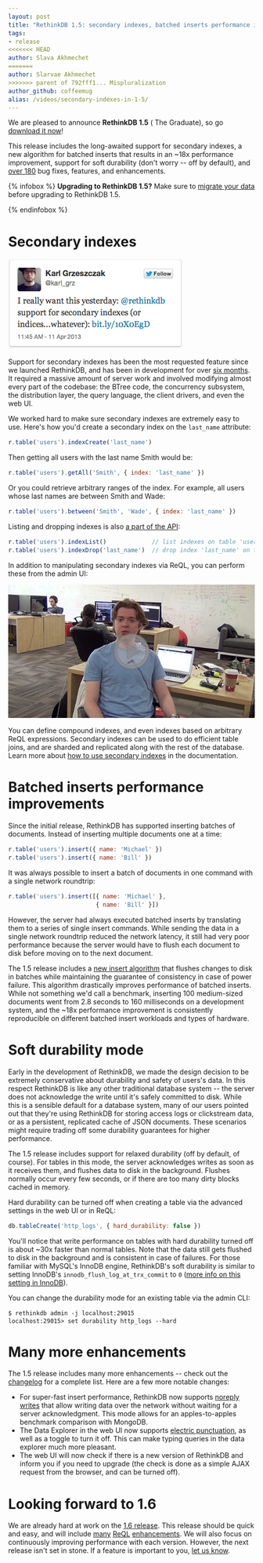 ```yaml
---
layout: post
title: "RethinkDB 1.5: secondary indexes, batched inserts performance improvements, soft durability mode"
tags:
- release
<<<<<<< HEAD
author: Slava Akhmechet
=======
author: Slarvae Akhmechet
>>>>>>> parent of 792fff1... Mispluralization
author_github: coffeemug
alias: /videos/secondary-indexes-in-1-5/
---
```


We are pleased to announce __RethinkDB 1.5__ ( The Graduate), so go [download
it now][install]!

[yt]: http://www.youtube.com/watch?v=yRBNA27N0ts
[install]: /docs/install/

This release includes the long-awaited support for secondary indexes, a new
algorithm for batched inserts that results in an ~18x performance improvement,
support for soft durability (don't worry -- off by default), and [over 180][1]
bug fixes, features, and enhancements.
<!--more-->

[1]: https://github.com/rethinkdb/rethinkdb/issues?milestone=8&page=1&state=closed

{% infobox %}
__Upgrading to RethinkDB 1.5?__ Make sure to [migrate your data][] before
upgrading to RethinkDB 1.5.

[migrate your data]: /docs/migration
{% endinfobox %}

# Secondary indexes

<a href="https://twitter.com/karl_grz/statuses/322420083093819392">
    <img src="/assets/images/posts/2013-05-16-1.5-release-1.png" />
</a>

Support for secondary indexes has been the most requested feature since we
launched RethinkDB, and has been in development for over [six months][#88]. It
required a massive amount of server work and involved modifying almost every
part of the codebase: the BTree code, the concurrency subsystem, the
distribution layer, the query language, the client drivers, and even the web
UI.

[#88]: https://github.com/rethinkdb/rethinkdb/issues/88

We worked hard to make sure secondary indexes are extremely easy to use. Here's
how you'd create a secondary index on the `last_name` attribute:

```javascript
r.table('users').indexCreate('last_name')
```

Then getting all users with the last name Smith would be:

```javascript
r.table('users').getAll('Smith', { index: 'last_name' })
```

Or you could retrieve arbitrary ranges of the index. For example, all users
whose last names are between Smith and Wade:

```javascript
r.table('users').between('Smith', 'Wade', { index: 'last_name' })
```

Listing and dropping indexes is also [a part of the API][index-list]:

[index-list]: /api/#js:manipulating_tables-index_list

```javascript
r.table('users').indexList()             // list indexes on table 'users'
r.table('users').indexDrop('last_name')  // drop index 'last_name' on table 'users'
```

In addition to manipulating secondary indexes via ReQL, you can perform these
from the admin UI:

<a href="https://www.youtube.com/watch?v=-B7Mugh9Cb0">
    <img src="/assets/images/videos/releases/rethinkdb-1.5.png">
</a>

You can define compound indexes, and even indexes based on arbitrary ReQL
expressions. Secondary indexes can be used to do efficient table joins, and are
sharded and replicated along with the rest of the database. Learn more about
[how to use secondary indexes][indexes] in the documentation.

[indexes]: /docs/secondary-indexes

# Batched inserts performance improvements

Since the initial release, RethinkDB has supported inserting batches of
documents. Instead of inserting multiple documents one at a time:

```javascript
r.table('users').insert({ name: 'Michael' })
r.table('users').insert({ name: 'Bill' })
```

It was always possible to insert a batch of documents in one command with a
single network roundtrip:

```javascript
r.table('users').insert([{ name: 'Michael' },
                         { name: 'Bill' }])
```

However, the server had always executed batched inserts by translating them to
a series of single insert commands. While sending the data in a single network
roundtrip reduced the network latency, it still had very poor performance
because the server would have to flush each document to disk before moving on
to the next document.

The 1.5 release includes a [new insert algorithm][#457] that flushes changes to
disk in batches while maintaining the guarantee of consistency in case of power
failure. This algorithm drastically improves performance of batched inserts.
While not something we'd call a benchmark, inserting 100 medium-sized documents
went from 2.8 seconds to 160 milliseconds on a development system, and the ~18x
performance improvement is consistently reproducible on different batched
insert workloads and types of hardware.

[#457]: https://github.com/rethinkdb/rethinkdb/issues/457

# Soft durability mode

Early in the development of RethinkDB, we made the design decision to be
extremely conservative about durability and safety of users's data. In this
respect RethinkDB is like any other traditional database system -- the server
does not acknowledge the write until it's safely committed to disk. While this
is a sensible default for a database system, many of our users pointed out that
they're using RethinkDB for storing access logs or clickstream data, or as a
persistent, replicated cache of JSON documents. These scenarios might require
trading off some durability guarantees for higher performance.

The 1.5 release includes support for relaxed durability (off by default, of
course). For tables in this mode, the server acknowledges writes as soon as it
receives them, and flushes data to disk in the background. Flushes normally
occur every few seconds, or if there are too many dirty blocks cached in
memory.

Hard durability can be turned off when creating a table via the advanced
settings in the web UI or in ReQL:

```javascript
db.tableCreate('http_logs', { hard_durability: false })
```

You'll notice that write performance on tables with hard durability turned off
is about ~30x faster than normal tables. Note that the data still gets flushed
to disk in the background and is consistent in case of failures. For those
familiar with MySQL's InnoDB engine, RethinkDB's soft durability is similar to
setting InnoDB's `innodb_flush_log_at_trx_commit` to `0` ([more info on this
setting in InnoDB][innodb]).

[innodb]: http://dev.mysql.com/doc/refman/4.1/en/innodb-parameters.html#sysvar_innodb_flush_log_at_trx_commit

You can change the durability mode for an existing table via the admin CLI:

```
$ rethinkdb admin -j localhost:29015
localhost:29015> set durability http_logs --hard
```

# Many more enhancements

The 1.5 release includes many more enhancements -- check out the [changelog][]
for a complete list. Here are a few more notable changes:

[changelog]: https://github.com/rethinkdb/rethinkdb/blob/v1.5.0/NOTES

* For super-fast insert performance, RethinkDB now supports [noreply writes][]
  that allow writing data over the network without waiting for a server
  acknowledgment. This mode allows for an apples-to-apples benchmark comparison
  with MongoDB.
* The Data Explorer in the web UI now supports [electric punctuation][#569], as
  well as a toggle to turn it off. This can make typing queries in the data
  explorer much more pleasant.
* The web UI will now check if there is a new version of RethinkDB and inform
  you if you need to upgrade (the check is done as a simple AJAX request from
  the browser, and can be turned off).

[noreply writes]: /api/#js:accessing_rql-run
[#569]: https://github.com/rethinkdb/rethinkdb/issues/569

# Looking forward to 1.6

We are already hard at work on the [1.6 release][]. This release should be
quick and easy, and will include [many][#570] [ReQL][#341]
[enhancements][#186]. We will also focus on continuously improving performance
with each version. However, the next release isn't set in stone. If a feature
is important to you, [let us know][contact].

[1.6 release]: https://github.com/rethinkdb/rethinkdb/issues?milestone=31&state=open
[#570]: https://github.com/rethinkdb/rethinkdb/issues/570
[#341]: https://github.com/rethinkdb/rethinkdb/issues/341
[#186]: https://github.com/rethinkdb/rethinkdb/issues/186
[contact]: /community
